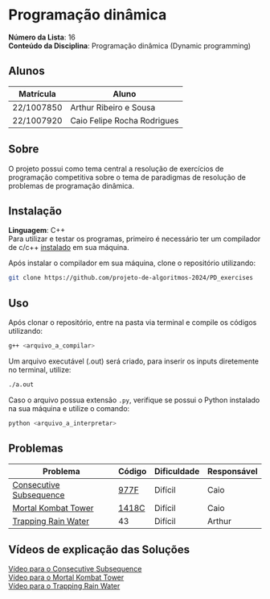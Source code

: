 # Programação dinâmica

**Número da Lista**: 16<br>
**Conteúdo da Disciplina**: Programação dinâmica (Dynamic programming)

## Alunos
|Matrícula | Aluno |
| -- | -- |
| 22/1007850 | Arthur Ribeiro e Sousa |
| 22/1007920  |  Caio Felipe Rocha Rodrigues |

## Sobre 
O projeto possui como tema central a resolução de exercícios de programação competitiva sobre o tema de paradigmas de resolução de problemas de programação dinâmica.

## Instalação 

**Linguagem**: C++<br>
Para utilizar e testar os programas, primeiro é necessário ter um compilador de c/c++ [instalado](https://www.geeksforgeeks.org/installing-mingw-tools-for-c-c-and-changing-environment-variable/) em sua máquina.

Após instalar o compilador em sua máquina, clone o repositório utilizando:

``` bash
git clone https://github.com/projeto-de-algoritmos-2024/PD_exercises
```

## Uso 

Após clonar o repositório, entre na pasta via terminal e compile os códigos utilizando:

``` bash
g++ <arquivo_a_compilar>
```

Um arquivo executável (.out) será criado, para inserir os inputs diretemente no terminal, utilize:

```bash
./a.out
```

Caso o arquivo possua extensão `.py`, verifique se possui o Python instalado na sua máquina e utilize o comando:

```bash
python <arquivo_a_interpretar>
```

## Problemas 
| Problema | Código | Dificuldade | Responsável |
| -- | -- | -- | -- |
| [Consecutive Subsequence](https://codeforces.com/contest/977/problem/F) | [977F](./977F.cpp) | Difícil | Caio | 
| [Mortal Kombat Tower](https://codeforces.com/contest/1418/problem/C) | [1418C](./1418C.cpp) | Difícil | Caio |
| [Trapping Rain Water](https://leetcode.com/problems/trapping-rain-water?envType=problem-list-v2&envId=dynamic-programming) | 43 | Difícil | Arthur |

## Vídeos de explicação das Soluções

[Vídeo para o Consecutive Subsequence](https://youtu.be/FXRhsxFAilE)<br>
[Vídeo para o Mortal Kombat Tower](https://youtu.be/gGWyEHaPcz4)<br>
[Vídeo para o Trapping Rain Water](https://youtu.be/sti1aZhI1CM)
